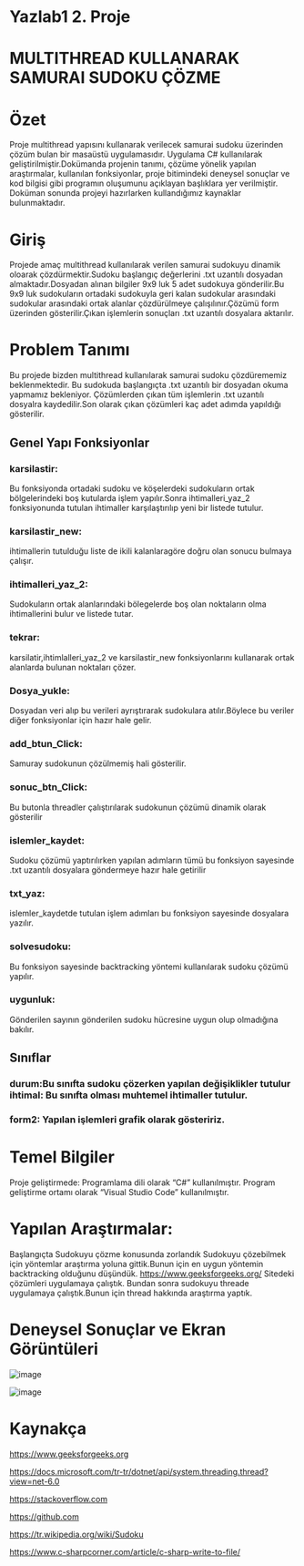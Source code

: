 # Yazlab1 2. Proje

# MULTITHREAD KULLANARAK SAMURAI SUDOKU ÇÖZME

# Özet

Proje multithread yapısını kullanarak verilecek samurai sudoku üzerinden çözüm bulan bir masaüstü uygulamasıdır. Uygulama C# kullanılarak
geliştirilmiştir.Dokümanda projenin tanımı, çözüme yönelik yapılan araştırmalar, kullanılan fonksiyonlar, proje bitimindeki deneysel sonuçlar ve kod bilgisi gibi programın oluşumunu açıklayan başlıklara yer verilmiştir. Doküman sonunda projeyi hazırlarken kullandığımız kaynaklar bulunmaktadır.

# Giriş

Projede amaç multithread kullanılarak verilen samurai sudokuyu dinamik oloarak çözdürmektir.Sudoku başlangıç değerlerini .txt uzantılı dosyadan almaktadır.Dosyadan alınan bilgiler 9x9 luk 5 adet sudokuya gönderilir.Bu 9x9 luk sudokuların ortadaki sudokuyla geri kalan sudokular arasındaki sudokular arasındaki ortak alanlar çözdürülmeye çalışılınır.Çözümü form üzerinden gösterilir.Çıkan işlemlerin sonuçları .txt uzantılı dosyalara aktarılır.

# Problem Tanımı

Bu projede bizden multithread kullanılarak samurai sudoku çözdürememiz beklenmektedir. Bu sudokuda başlangıçta .txt uzantılı bir dosyadan okuma yapmamız
bekleniyor. Çözümlerden çıkan tüm işlemlerin .txt uzantılı dosyalra kaydedilir.Son olarak çıkan çözümleri kaç adet adımda yapıldığı gösterilir.

## Genel Yapı Fonksiyonlar
### karsilastir:
Bu fonksiyonda ortadaki sudoku ve köşelerdeki sudokuların ortak bölgelerindeki boş kutularda işlem yapılır.Sonra ihtimalleri_yaz_2 fonksiyonunda tutulan ihtimaller karşılaştırılıp yeni bir listede tutulur.
### karsilastir_new:
ihtimallerin tutulduğu liste de ikili kalanlaragöre doğru olan sonucu bulmaya çalışır.
### ihtimalleri_yaz_2:
Sudokuların ortak alanlarındaki bölegelerde boş olan noktaların olma ihtimallerini bulur ve listede tutar.
### tekrar:
karsilatir,ihtimlalleri_yaz_2 ve karsilastir_new fonksiyonlarını kullanarak ortak alanlarda bulunan noktaları çözer.
### Dosya_yukle:
Dosyadan veri alıp bu verileri ayrıştırarak sudokulara atılır.Böylece bu veriler diğer fonksiyonlar için hazır hale gelir.
### add_btun_Click:
Samuray sudokunun çözülmemiş hali gösterilir.
### sonuc_btn_Click:
Bu butonla threadler çalıştırılarak sudokunun çözümü dinamik olarak gösterilir
### islemler_kaydet:
Sudoku çözümü yaptırılırken yapılan adımların tümü bu fonksiyon sayesinde .txt uzantılı dosyalara göndermeye hazır hale getirilir
### txt_yaz:
islemler_kaydetde tutulan işlem adımları bu fonksiyon sayesinde dosyalara yazılır.
### solvesudoku:
Bu fonksiyon sayesinde backtracking yöntemi kullanılarak sudoku çözümü yapılır.
### uygunluk:
Gönderilen sayının gönderilen sudoku hücresine uygun olup olmadığına bakılır.

## Sınıflar
### durum:Bu sınıfta sudoku çözerken yapılan değişiklikler tutulur ihtimal: Bu sınıfta olması muhtemel ihtimaller tutulur.
### form2: Yapılan işlemleri grafik olarak gösteririz.

# Temel Bilgiler
Proje geliştirmede:
Programlama dili olarak “C#” kullanılmıştır.
Program geliştirme ortamı olarak “Visual Studio Code” kullanılmıştır.

# Yapılan Araştırmalar:
Başlangıçta Sudokuyu çözme konusunda zorlandık Sudokuyu çözebilmek için yöntemlar araştırma yoluna gittik.Bunun için en uygun yöntemin backtracking olduğunu düşündük.
https://www.geeksforgeeks.org/ Sitedeki çözümleri uygulamaya çalıştık.
Bundan sonra sudokuyu threade uygulamaya çalıştık.Bunun için thread hakkında araştırma yaptık.

# Deneysel Sonuçlar ve Ekran Görüntüleri
![image](https://user-images.githubusercontent.com/58952369/180196544-5e3f8f2a-e968-44ec-9ef1-0a8fd64b2cc9.png)

![image](https://user-images.githubusercontent.com/58952369/180196640-a53dfe51-90c4-49da-8eab-98fdcab02130.png)


# Kaynakça 
https://www.geeksforgeeks.org

https://docs.microsoft.com/tr-tr/dotnet/api/system.threading.thread?view=net-6.0 

https://stackoverflow.com

https://github.com 

https://tr.wikipedia.org/wiki/Sudoku

https://www.c-sharpcorner.com/article/c-sharp-write-to-file/
